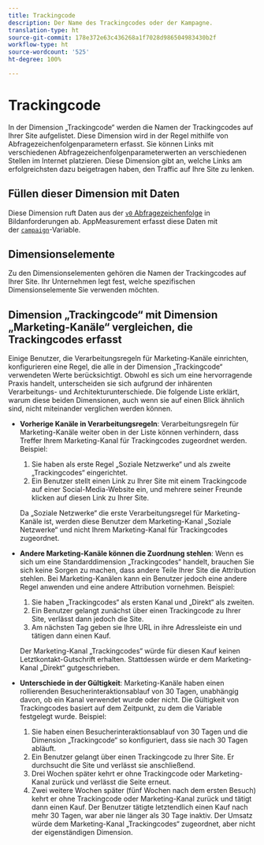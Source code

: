 ```yaml
---
title: Trackingcode
description: Der Name des Trackingcodes oder der Kampagne.
translation-type: ht
source-git-commit: 178e372e63c436268a1f7028d986504983430b2f
workflow-type: ht
source-wordcount: '525'
ht-degree: 100%

---
```



# Trackingcode

In der Dimension „Trackingcode“ werden die Namen der Trackingcodes auf Ihrer Site aufgelistet. Diese Dimension wird in der Regel mithilfe von Abfragezeichenfolgenparametern erfasst. Sie können Links mit verschiedenen Abfragezeichenfolgenparameterwerten an verschiedenen Stellen im Internet platzieren. Diese Dimension gibt an, welche Links am erfolgreichsten dazu beigetragen haben, den Traffic auf Ihre Site zu lenken.

## Füllen dieser Dimension mit Daten

Diese Dimension ruft Daten aus der [`v0` Abfragezeichenfolge](/help/implement/validate/query-parameters.md) in Bildanforderungen ab. AppMeasurement erfasst diese Daten mit der [`campaign`](/help/implement/vars/page-vars/campaign.md)-Variable.

## Dimensionselemente

Zu den Dimensionselementen gehören die Namen der Trackingcodes auf Ihrer Site. Ihr Unternehmen legt fest, welche spezifischen Dimensionselemente Sie verwenden möchten.

## Dimension „Trackingcode“ mit Dimension „Marketing-Kanäle“ vergleichen, die Trackingcodes erfasst

Einige Benutzer, die Verarbeitungsregeln für Marketing-Kanäle einrichten, konfigurieren eine Regel, die alle in der Dimension „Trackingcode“ verwendeten Werte berücksichtigt. Obwohl es sich um eine hervorragende Praxis handelt, unterscheiden sie sich aufgrund der inhärenten Verarbeitungs- und Architekturunterschiede. Die folgende Liste erklärt, warum diese beiden Dimensionen, auch wenn sie auf einen Blick ähnlich sind, nicht miteinander verglichen werden können.

* **Vorherige Kanäle in Verarbeitungsregeln**: Verarbeitungsregeln für Marketing-Kanäle weiter oben in der Liste können verhindern, dass Treffer Ihrem Marketing-Kanal für Trackingcodes zugeordnet werden. Beispiel:

   1. Sie haben als erste Regel „Soziale Netzwerke“ und als zweite „Trackingcodes“ eingerichtet.
   2. Ein Benutzer stellt einen Link zu Ihrer Site mit einem Trackingcode auf einer Social-Media-Website ein, und mehrere seiner Freunde klicken auf diesen Link zu Ihrer Site.

   Da „Soziale Netzwerke“ die erste Verarbeitungsregel für Marketing-Kanäle ist, werden diese Benutzer dem Marketing-Kanal „Soziale Netzwerke“ und nicht Ihrem Marketing-Kanal für Trackingcodes zugeordnet.
* **Andere Marketing-Kanäle können die Zuordnung stehlen**: Wenn es sich um eine Standarddimension „Trackingcodes“ handelt, brauchen Sie sich keine Sorgen zu machen, dass andere Teile Ihrer Site die Attribution stehlen. Bei Marketing-Kanälen kann ein Benutzer jedoch eine andere Regel anwenden und eine andere Attribution vornehmen. Beispiel:
   1. Sie haben „Trackingcodes“ als ersten Kanal und „Direkt“ als zweiten.
   2. Ein Benutzer gelangt zunächst über einen Trackingcode zu Ihrer Site, verlässt dann jedoch die Site.
   3. Am nächsten Tag geben sie Ihre URL in ihre Adressleiste ein und tätigen dann einen Kauf.

   Der Marketing-Kanal „Trackingcodes“ würde für diesen Kauf keinen Letztkontakt-Gutschrift erhalten. Stattdessen würde er dem Marketing-Kanal „Direkt“ gutgeschrieben.
* **Unterschiede in der Gültigkeit**: Marketing-Kanäle haben einen rollierenden Besucherinteraktionsablauf von 30 Tagen, unabhängig davon, ob ein Kanal verwendet wurde oder nicht. Die Gültigkeit von Trackingcodes basiert auf dem Zeitpunkt, zu dem die Variable festgelegt wurde. Beispiel:
   1. Sie haben einen Besucherinteraktionsablauf von 30 Tagen und die Dimension „Trackingcode“ so konfiguriert, dass sie nach 30 Tagen abläuft.
   2. Ein Benutzer gelangt über einen Trackingcode zu Ihrer Site. Er durchsucht die Site und verlässt sie anschließend.
   3. Drei Wochen später kehrt er ohne Trackingcode oder Marketing-Kanal zurück und verlässt die Seite erneut.
   4. Zwei weitere Wochen später (fünf Wochen nach dem ersten Besuch) kehrt er ohne Trackingcode oder Marketing-Kanal zurück und tätigt dann einen Kauf.
   Der Benutzer tätigte letztendlich einen Kauf nach mehr 30 Tagen, war aber nie länger als 30 Tage inaktiv. Der Umsatz würde dem Marketing-Kanal „Trackingcodes“ zugeordnet, aber nicht der eigenständigen Dimension.
